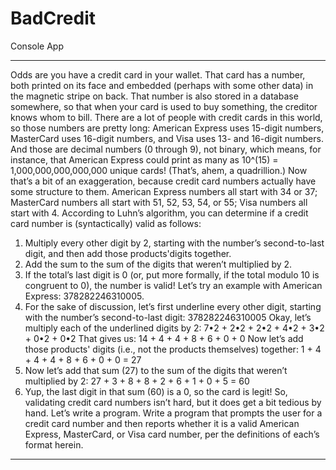 # BadCredit
Console App
***
Odds are you have a credit card in your wallet. That card has a number, both printed on its face and embedded (perhaps with some other data) in the magnetic stripe on back. That number is also stored in a database somewhere, so that when your card is used to buy something, the creditor knows whom to bill.
There are a lot of people with credit cards in this world, so those numbers are pretty long: American Express uses 15-digit numbers, MasterCard uses 16-digit numbers, and Visa uses 13- and 16-digit numbers. And those are decimal numbers (0 through 9), not binary, which means, for instance, that American Express could print as many as 10^(15) = 1,000,000,000,000,000 unique cards! (That’s, ahem, a quadrillion.) Now that’s a bit of an exaggeration, because credit card numbers actually have some structure to them. American Express numbers all start with 34 or 37; MasterCard numbers all start with 51, 52, 53, 54, or 55; Visa numbers all start with 4. According to Luhn’s algorithm, you can determine if a credit card number is (syntactically) valid as follows:
1. Multiply every other digit by 2, starting with the number’s second-to-last digit, and then add those products'digits together.
2. Add the sum to the sum of the digits that weren’t multiplied by 2.
3. If the total’s last digit is 0 (or, put more formally, if the total modulo 10 is congruent to 0), the number is valid!
Let’s try an example with American Express: 378282246310005.
1. For the sake of discussion, let’s first underline every other digit, starting with the number’s second-to-last digit:
378282246310005
Okay, let’s multiply each of the underlined digits by 2:
7•2 + 2•2 + 2•2 + 4•2 + 3•2 + 0•2 + 0•2
That gives us:
14 + 4 + 4 + 8 + 6 + 0 + 0
Now let’s add those products' digits (i.e., not the products themselves) together:
1 + 4 + 4 + 4 + 8 + 6 + 0 + 0 = 27
2. Now let’s add that sum (27) to the sum of the digits that weren’t multiplied by 2:
27 + 3 + 8 + 8 + 2 + 6 + 1 + 0 + 5 = 60
3. Yup, the last digit in that sum (60) is a 0, so the card is legit!
So, validating credit card numbers isn’t hard, but it does get a bit tedious by hand. Let’s write a program.
Write a program that prompts the user for a credit card number and then reports whether it is a valid American Express, MasterCard, or Visa card number, per the definitions of each’s format herein.
***